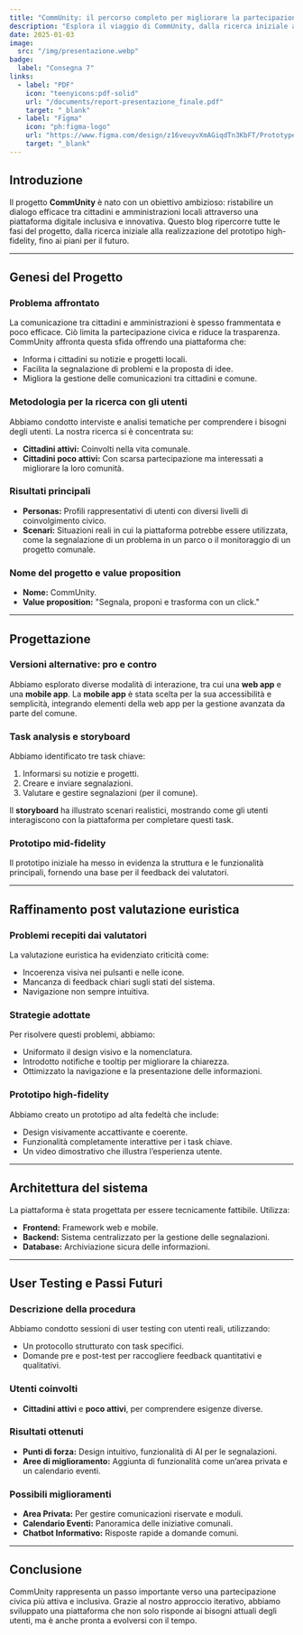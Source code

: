 ```yaml
---
title: "CommUnity: il percorso completo per migliorare la partecipazione civica digitale"
description: "Esplora il viaggio di CommUnity, dalla ricerca iniziale alla progettazione, testing e sviluppo, per creare una piattaforma che rivoluziona il dialogo tra cittadini e amministrazioni locali."
date: 2025-01-03
image:
  src: "/img/presentazione.webp"
badge:
  label: "Consegna 7"
links:
  - label: "PDF"
    icon: "teenyicons:pdf-solid"
    url: "/documents/report-presentazione_finale.pdf"
    target: "_blank"
  - label: "Figma"
    icon: "ph:figma-logo"
    url: "https://www.figma.com/design/z16veuyvXmAGiqdTn3KbFT/Prototype?node-id=0-1&t=9DYcd0FgkwNx9kLV-1"
    target: "_blank"
---
```


## Introduzione

Il progetto **CommUnity** è nato con un obiettivo ambizioso: ristabilire un dialogo efficace tra cittadini e amministrazioni locali attraverso una piattaforma digitale inclusiva e innovativa. Questo blog ripercorre tutte le fasi del progetto, dalla ricerca iniziale alla realizzazione del prototipo high-fidelity, fino ai piani per il futuro.

---

## Genesi del Progetto

### **Problema affrontato**

La comunicazione tra cittadini e amministrazioni è spesso frammentata e poco efficace. Ciò limita la partecipazione civica e riduce la trasparenza. CommUnity affronta questa sfida offrendo una piattaforma che:

- Informa i cittadini su notizie e progetti locali.
- Facilita la segnalazione di problemi e la proposta di idee.
- Migliora la gestione delle comunicazioni tra cittadini e comune.

### **Metodologia per la ricerca con gli utenti**

Abbiamo condotto interviste e analisi tematiche per comprendere i bisogni degli utenti. La nostra ricerca si è concentrata su:

- **Cittadini attivi:** Coinvolti nella vita comunale.
- **Cittadini poco attivi:** Con scarsa partecipazione ma interessati a migliorare la loro comunità.

### **Risultati principali**

- **Personas:** Profili rappresentativi di utenti con diversi livelli di coinvolgimento civico.
- **Scenari:** Situazioni reali in cui la piattaforma potrebbe essere utilizzata, come la segnalazione di un problema in un parco o il monitoraggio di un progetto comunale.

### **Nome del progetto e value proposition**

- **Nome:** CommUnity.
- **Value proposition:** "Segnala, proponi e trasforma con un click."

---

## Progettazione

### **Versioni alternative: pro e contro**

Abbiamo esplorato diverse modalità di interazione, tra cui una **web app** e una **mobile app**. La **mobile app** è stata scelta per la sua accessibilità e semplicità, integrando elementi della web app per la gestione avanzata da parte del comune.

### **Task analysis e storyboard**

Abbiamo identificato tre task chiave:

1. Informarsi su notizie e progetti.
2. Creare e inviare segnalazioni.
3. Valutare e gestire segnalazioni (per il comune).

Il **storyboard** ha illustrato scenari realistici, mostrando come gli utenti interagiscono con la piattaforma per completare questi task.

### **Prototipo mid-fidelity**

Il prototipo iniziale ha messo in evidenza la struttura e le funzionalità principali, fornendo una base per il feedback dei valutatori.

---

## Raffinamento post valutazione euristica

### **Problemi recepiti dai valutatori**

La valutazione euristica ha evidenziato criticità come:

- Incoerenza visiva nei pulsanti e nelle icone.
- Mancanza di feedback chiari sugli stati del sistema.
- Navigazione non sempre intuitiva.

### **Strategie adottate**

Per risolvere questi problemi, abbiamo:

- Uniformato il design visivo e la nomenclatura.
- Introdotto notifiche e tooltip per migliorare la chiarezza.
- Ottimizzato la navigazione e la presentazione delle informazioni.

### **Prototipo high-fidelity**

Abbiamo creato un prototipo ad alta fedeltà che include:

- Design visivamente accattivante e coerente.
- Funzionalità completamente interattive per i task chiave.
- Un video dimostrativo che illustra l’esperienza utente.

---

## Architettura del sistema

La piattaforma è stata progettata per essere tecnicamente fattibile. Utilizza:

- **Frontend:** Framework web e mobile.
- **Backend:** Sistema centralizzato per la gestione delle segnalazioni.
- **Database:** Archiviazione sicura delle informazioni.

---

## User Testing e Passi Futuri

### **Descrizione della procedura**

Abbiamo condotto sessioni di user testing con utenti reali, utilizzando:

- Un protocollo strutturato con task specifici.
- Domande pre e post-test per raccogliere feedback quantitativi e qualitativi.

### **Utenti coinvolti**

- **Cittadini attivi** e **poco attivi**, per comprendere esigenze diverse.

### **Risultati ottenuti**

- **Punti di forza:** Design intuitivo, funzionalità di AI per le segnalazioni.
- **Aree di miglioramento:** Aggiunta di funzionalità come un’area privata e un calendario eventi.

### **Possibili miglioramenti**

- **Area Privata:** Per gestire comunicazioni riservate e moduli.
- **Calendario Eventi:** Panoramica delle iniziative comunali.
- **Chatbot Informativo:** Risposte rapide a domande comuni.

---

## Conclusione

CommUnity rappresenta un passo importante verso una partecipazione civica più attiva e inclusiva. Grazie al nostro approccio iterativo, abbiamo sviluppato una piattaforma che non solo risponde ai bisogni attuali degli utenti, ma è anche pronta a evolversi con il tempo.
